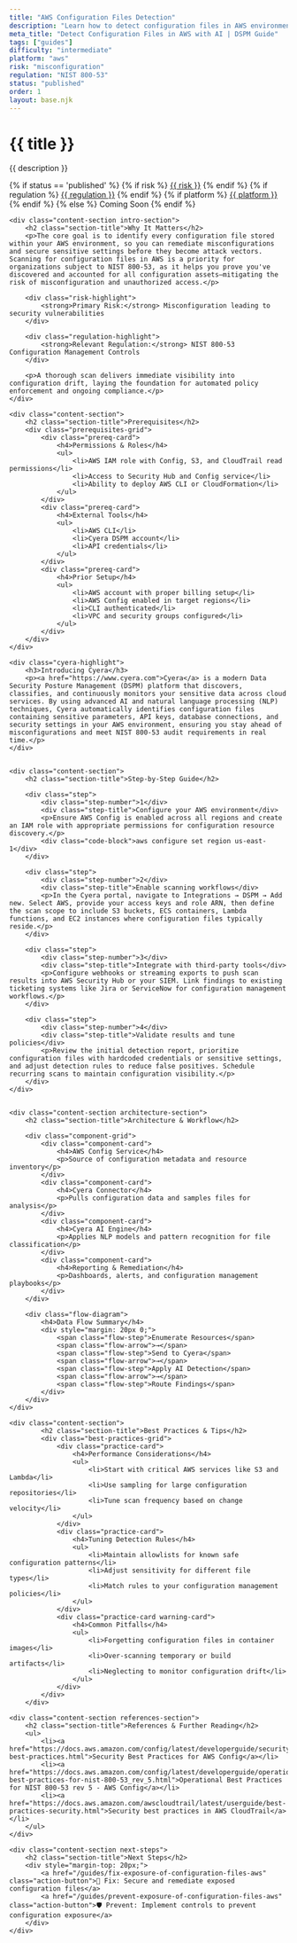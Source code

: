 ```yaml
---
title: "AWS Configuration Files Detection"
description: "Learn how to detect configuration files in AWS environments. Follow step-by-step guidance for NIST 800-53 compliance and configuration management security."
meta_title: "Detect Configuration Files in AWS with AI | DSPM Guide"
tags: ["guides"]
difficulty: "intermediate"
platform: "aws"
risk: "misconfiguration"
regulation: "NIST 800-53"
status: "published"
order: 1
layout: base.njk
---
```


<div class="container">
    <div class="header">
        <h1>{{ title }}</h1>
        <p>{{ description }}</p>
        <div class="guide-tags-container">
			<div class="guide-tags-wrapper">
		    {% if status == 'published' %}
		        {% if risk %}
		        <a href="/risk/{{ risk | downcase | replace: ' ', '-' }}/" class="guide-tag risk">{{ risk }}</a>
		        {% endif %}
		        {% if regulation %}
		        <a href="/regulation/{{ regulation | downcase | replace: ' ', '-' }}/" class="guide-tag regulation">{{ regulation }}</a>
		        {% endif %}
		        {% if platform %}
		        <a href="/platforms/{{ platform | downcase | replace: ' ', '-' }}/" class="guide-tag platform">{{ platform }}</a>
		        {% endif %}
		    {% else %}
		        <span class="guide-tag coming-soon">Coming Soon</span>
		    {% endif %}
		</div>
		</div>
    </div>

    <div class="content-section intro-section">
        <h2 class="section-title">Why It Matters</h2>
        <p>The core goal is to identify every configuration file stored within your AWS environment, so you can remediate misconfigurations and secure sensitive settings before they become attack vectors. Scanning for configuration files in AWS is a priority for organizations subject to NIST 800-53, as it helps you prove you've discovered and accounted for all configuration assets—mitigating the risk of misconfiguration and unauthorized access.</p>
        
        <div class="risk-highlight">
            <strong>Primary Risk:</strong> Misconfiguration leading to security vulnerabilities
        </div>
        
        <div class="regulation-highlight">
            <strong>Relevant Regulation:</strong> NIST 800-53 Configuration Management Controls
        </div>
        
        <p>A thorough scan delivers immediate visibility into configuration drift, laying the foundation for automated policy enforcement and ongoing compliance.</p>
    </div>

    <div class="content-section">
        <h2 class="section-title">Prerequisites</h2>
        <div class="prerequisites-grid">
            <div class="prereq-card">
                <h4>Permissions & Roles</h4>
                <ul>
                    <li>AWS IAM role with Config, S3, and CloudTrail read permissions</li>
                    <li>Access to Security Hub and Config service</li>
                    <li>Ability to deploy AWS CLI or CloudFormation</li>
                </ul>
            </div>
            <div class="prereq-card">
                <h4>External Tools</h4>
                <ul>
                    <li>AWS CLI</li>
                    <li>Cyera DSPM account</li>
                    <li>API credentials</li>
                </ul>
            </div>
            <div class="prereq-card">
                <h4>Prior Setup</h4>
                <ul>
                    <li>AWS account with proper billing setup</li>
                    <li>AWS Config enabled in target regions</li>
                    <li>CLI authenticated</li>
                    <li>VPC and security groups configured</li>
                </ul>
            </div>
        </div>
    </div>
	
    <div class="cyera-highlight">
        <h3>Introducing Cyera</h3>
        <p><a href="https://www.cyera.com">Cyera</a> is a modern Data Security Posture Management (DSPM) platform that discovers, classifies, and continuously monitors your sensitive data across cloud services. By using advanced AI and natural language processing (NLP) techniques, Cyera automatically identifies configuration files containing sensitive parameters, API keys, database connections, and security settings in your AWS environment, ensuring you stay ahead of misconfigurations and meet NIST 800-53 audit requirements in real time.</p>
    </div>
	

    <div class="content-section">
        <h2 class="section-title">Step-by-Step Guide</h2>
        
        <div class="step">
            <div class="step-number">1</div>
            <div class="step-title">Configure your AWS environment</div>
            <p>Ensure AWS Config is enabled across all regions and create an IAM role with appropriate permissions for configuration resource discovery.</p>
            <div class="code-block">aws configure set region us-east-1</div>
        </div>

        <div class="step">
            <div class="step-number">2</div>
            <div class="step-title">Enable scanning workflows</div>
            <p>In the Cyera portal, navigate to Integrations → DSPM → Add new. Select AWS, provide your access keys and role ARN, then define the scan scope to include S3 buckets, ECS containers, Lambda functions, and EC2 instances where configuration files typically reside.</p>
        </div>

        <div class="step">
            <div class="step-number">3</div>
            <div class="step-title">Integrate with third-party tools</div>
            <p>Configure webhooks or streaming exports to push scan results into AWS Security Hub or your SIEM. Link findings to existing ticketing systems like Jira or ServiceNow for configuration management workflows.</p>
        </div>

        <div class="step">
            <div class="step-number">4</div>
            <div class="step-title">Validate results and tune policies</div>
            <p>Review the initial detection report, prioritize configuration files with hardcoded credentials or sensitive settings, and adjust detection rules to reduce false positives. Schedule recurring scans to maintain configuration visibility.</p>
        </div>
    </div>


    <div class="content-section architecture-section">
        <h2 class="section-title">Architecture & Workflow</h2>
        
        <div class="component-grid">
            <div class="component-card">
                <h4>AWS Config Service</h4>
                <p>Source of configuration metadata and resource inventory</p>
            </div>
            <div class="component-card">
                <h4>Cyera Connector</h4>
                <p>Pulls configuration data and samples files for analysis</p>
            </div>
            <div class="component-card">
                <h4>Cyera AI Engine</h4>
                <p>Applies NLP models and pattern recognition for file classification</p>
            </div>
            <div class="component-card">
                <h4>Reporting & Remediation</h4>
                <p>Dashboards, alerts, and configuration management playbooks</p>
            </div>
        </div>

        <div class="flow-diagram">
            <h4>Data Flow Summary</h4>
            <div style="margin: 20px 0;">
                <span class="flow-step">Enumerate Resources</span>
                <span class="flow-arrow">→</span>
                <span class="flow-step">Send to Cyera</span>
                <span class="flow-arrow">→</span>
                <span class="flow-step">Apply AI Detection</span>
                <span class="flow-arrow">→</span>
                <span class="flow-step">Route Findings</span>
            </div>
        </div>
    </div>

	<div class="content-section">
	        <h2 class="section-title">Best Practices & Tips</h2>
	        <div class="best-practices-grid">
	            <div class="practice-card">
	                <h4>Performance Considerations</h4>
	                <ul>
	                    <li>Start with critical AWS services like S3 and Lambda</li>
	                    <li>Use sampling for large configuration repositories</li>
	                    <li>Tune scan frequency based on change velocity</li>
	                </ul>
	            </div>
	            <div class="practice-card">
	                <h4>Tuning Detection Rules</h4>
	                <ul>
	                    <li>Maintain allowlists for known safe configuration patterns</li>
	                    <li>Adjust sensitivity for different file types</li>
	                    <li>Match rules to your configuration management policies</li>
	                </ul>
	            </div>
	            <div class="practice-card warning-card">
	                <h4>Common Pitfalls</h4>
	                <ul>
	                    <li>Forgetting configuration files in container images</li>
	                    <li>Over-scanning temporary or build artifacts</li>
	                    <li>Neglecting to monitor configuration drift</li>
	                </ul>
	            </div>
	        </div>
	    </div>

    <div class="content-section references-section">
        <h2 class="section-title">References & Further Reading</h2>
        <ul>
            <li><a href="https://docs.aws.amazon.com/config/latest/developerguide/security-best-practices.html">Security Best Practices for AWS Config</a></li>
            <li><a href="https://docs.aws.amazon.com/config/latest/developerguide/operational-best-practices-for-nist-800-53_rev_5.html">Operational Best Practices for NIST 800-53 rev 5 - AWS Config</a></li>
            <li><a href="https://docs.aws.amazon.com/awscloudtrail/latest/userguide/best-practices-security.html">Security best practices in AWS CloudTrail</a></li>
        </ul>
    </div>

    <div class="content-section next-steps">
        <h2 class="section-title">Next Steps</h2>
        <div style="margin-top: 20px;">
            <a href="/guides/fix-exposure-of-configuration-files-aws" class="action-button">🔧 Fix: Secure and remediate exposed configuration files</a>
            <a href="/guides/prevent-exposure-of-configuration-files-aws" class="action-button">🛡️ Prevent: Implement controls to prevent configuration exposure</a>
        </div>
    </div>
</div>